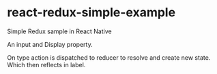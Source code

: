# react-redux-simple-example
Simple Redux sample in React Native

An input and Display property.

On type action is dispatched to reducer to resolve and create new state.
Which then reflects in label.

